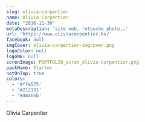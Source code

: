 ```yaml
---
slug: olivia-carpentier
name: Olivia Carpentier
date: "2016-11-30"
metaDescription: 'site web, retouche photo,…'
url: 'https://www.oliviacarpentier.be/'
facebook: null
imgCover: olivia-carpentier-imgcover.png
logoColor: null
logoNB: null
screnImage: PORTFOLIO_ecran_olivia-carpentier.png
packName: Starter
notOnTop: true
colors:
  - '#ffe575'
  - '#212131'
  - '#46465b'
---
```


Olivia Carpentier
